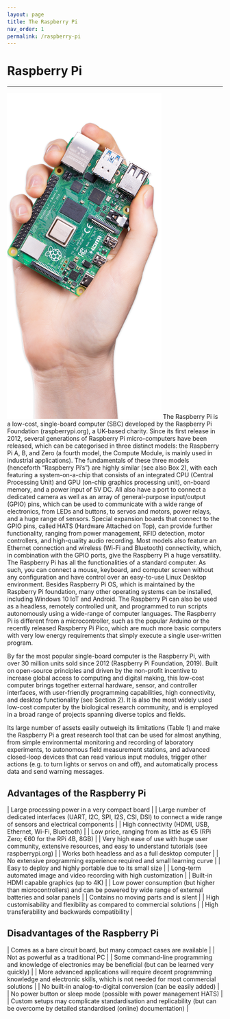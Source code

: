 ```yaml
---
layout: page
title: The Raspberry Pi
nav_order: 1
permalink: /raspberry-pi
---
```


# Raspberry Pi
---

[![RPi in hand](/assets/images/raspberry-pi-4-in-hand.png?style=rpihandimg)](http://raspberrypi.org)
The Raspberry Pi is a low-cost, single-board computer (SBC) developed by the Raspberry Pi Foundation (raspberrypi.org), a UK-based charity. Since its first release in 2012, several generations of Raspberry Pi micro-computers have been released, which can be categorised in three distinct models: the Raspberry Pi A, B, and Zero (a fourth model, the Compute Module, is mainly used in industrial applications). The fundamentals of these three models (henceforth “Raspberry Pi’s”) are highly similar (see also Box 2), with each featuring a system-on-a-chip that consists of an integrated CPU (Central Processing Unit) and GPU (on-chip graphics processing unit), on-board memory, and a power input of 5V DC. All also have a port to connect a dedicated camera as well as an array of general-purpose input/output (GPIO) pins, which can be used to communicate with a wide range of electronics, from LEDs and buttons, to servos and motors, power relays, and a huge range of sensors. Special expansion boards that connect to the GPIO pins, called HATS (Hardware Attached on Top), can provide further functionality, ranging from power management, RFID detection, motor controllers, and high-quality audio recording. Most models also feature an Ethernet connection and wireless (Wi-Fi and Bluetooth) connectivity, which, in combination with the GPIO ports, give the Raspberry Pi a huge versatility. The Raspberry Pi has all the functionalities of a standard computer. As such, you can connect a mouse, keyboard, and computer screen without any configuration and have control over an easy-to-use Linux Desktop environment. Besides Raspberry Pi OS, which is maintained by the Raspberry Pi foundation, many other operating systems can be installed, including Windows 10 IoT and Android. The Raspberry Pi can also be used as a headless, remotely controlled unit, and programmed to run scripts autonomously using a wide-range of computer languages. The Raspberry Pi is different from a microcontroller, such as the popular Arduino or the recently released Raspberry Pi Pico, which are much more basic computers with very low energy requirements that simply execute a single user-written program.

By far the most popular single-board computer is the Raspberry Pi, with over 30 million units sold since 2012 (Raspberry Pi Foundation, 2019). Built on open-source principles and driven by the non-profit incentive to increase global access to computing and digital making, this low-cost computer brings together external hardware, sensor, and controller interfaces, with user-friendly programming capabilities, high connectivity, and desktop functionality (see Section 2). It is also the most widely used low-cost computer by the biological research community, and is employed in a broad range of projects spanning diverse topics and fields.

Its large number of assets easily outweigh its limitations (Table 1) and make the Raspberry Pi a great research tool that can be used for almost anything, from simple environmental monitoring and recording of laboratory experiments, to autonomous field measurement stations, and advanced closed-loop devices that can read various input modules, trigger other actions (e.g. to turn lights or servos on and off), and automatically process data and send warning messages.

## Advantages of the Raspberry Pi

| Large processing power in a very compact board |
| Large number of dedicated interfaces (UART, I2C, SPI, I2S, CSI, DSI) to connect a wide range of sensors and electrical components |
| High connectivity (HDMI, USB, Ethernet, Wi-Fi, Bluetooth) |
| Low price, ranging from as little as €5 (RPi Zero; €60 for the RPi 4B, 8GB) |
| Very high ease of use with huge user community, extensive resources, and easy to understand tutorials (see raspberrypi.org) |
| Works both headless and as a full desktop computer |
| No extensive programming experience required and small learning curve |
| Easy to deploy and highly portable due to its small size |
| Long-term automated image and video recording with high customization |
| Built-in HDMI capable graphics (up to 4K) |
| Low power consumption (but higher than microcontrollers) and can be powered by wide range of external batteries and solar panels |
| Contains no moving parts and is silent |
| High customisability and flexibility as compared to commercial solutions |
| High transferability and backwards compatibility |

## Disadvantages of the Raspberry Pi

| Comes as a bare circuit board, but many compact cases are available |
| Not as powerful as a traditional PC |
| Some command-line programming and knowledge of electronics may be beneficial (but can be learned very quickly) |
| More advanced applications will require decent programming knowledge and electronic skills, which is not needed for most commercial solutions |
| No built-in analog-to-digital conversion (can be easily added) |
| No power button or sleep mode (possible with power management HATS) |
| Custom setups may complicate standardisation and replicability (but can be overcome by detailed standardised (online) documentation) |
